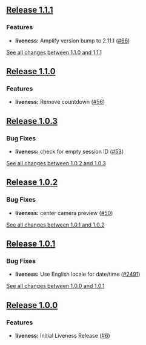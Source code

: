 ## [Release 1.1.1](https://github.com/aws-amplify/amplify-ui-android/releases/tag/release_liveness_v1.1.1)

### Features
- **liveness:** Amplify version bump to 2.11.1 ([#66](https://github.com/aws-amplify/amplify-ui-android/pull/66))

[See all changes between 1.1.0 and 1.1.1](https://github.com/aws-amplify/amplify-ui-android/compare/release_liveness_v1.1.0...release_liveness_v1.1.1)

## [Release 1.1.0](https://github.com/aws-amplify/amplify-ui-android/releases/tag/release_liveness_v1.1.0)

### Features
- **liveness:** Remove countdown ([#56](https://github.com/aws-amplify/amplify-ui-android/pull/56))

## [Release 1.0.3](https://github.com/aws-amplify/amplify-ui-android/releases/tag/release_liveness_v1.0.3)

### Bug Fixes
- **liveness:** check for empty session ID ([#53](https://github.com/aws-amplify/amplify-ui-android/issues/53))

[See all changes between 1.0.2 and 1.0.3](https://github.com/aws-amplify/amplify-ui-android/compare/release_liveness_v1.0.2...release_liveness_v1.0.3)

## [Release 1.0.2](https://github.com/aws-amplify/amplify-ui-android/releases/tag/release_liveness_v1.0.2)

### Bug Fixes
- **liveness:** center camera preview ([#50](https://github.com/aws-amplify/amplify-ui-android/issues/50))

[See all changes between 1.0.1 and 1.0.2](https://github.com/aws-amplify/amplify-ui-android/compare/release_liveness_v1.0.1...release_liveness_v1.0.2)

## [Release 1.0.1](https://github.com/aws-amplify/amplify-ui-android/releases/tag/release_liveness_v1.0.1)

### Bug Fixes
- **liveness:** Use English locale for date/time ([#2491](https://github.com/aws-amplify/amplify-android/issues/2491))

[See all changes between 1.0.0 and 1.0.1](https://github.com/aws-amplify/amplify-ui-android/compare/release_liveness_v1.0.0...release_liveness_v1.0.1)

## [Release 1.0.0](https://github.com/aws-amplify/amplify-ui-android/releases/tag/release_liveness_v1.0.0)

### Features
- **liveness:** Initial Liveness Release ([#6](https://github.com/aws-amplify/amplify-ui-android/issues/6))
